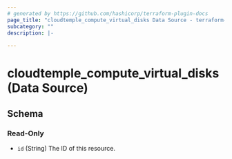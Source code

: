 ```yaml
---
# generated by https://github.com/hashicorp/terraform-plugin-docs
page_title: "cloudtemple_compute_virtual_disks Data Source - terraform-provider-cloudtemple"
subcategory: ""
description: |-
  
---
```


# cloudtemple_compute_virtual_disks (Data Source)





<!-- schema generated by tfplugindocs -->
## Schema

### Read-Only

- `id` (String) The ID of this resource.


